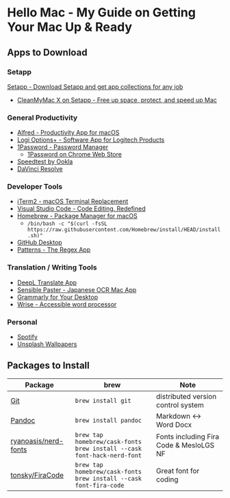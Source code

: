 # Hello Mac - My Guide on Getting Your Mac Up & Ready

## Apps to Download

### Setapp
[Setapp - Download Setapp and get app collections for any job](https://setapp.com/download)
* [CleanMyMac X on Setapp - Free up space, protect, and speed up Mac](https://setapp.com/apps/cleanmymac)

### General Productivity
* [Alfred - Productivity App for macOS](https://www.alfredapp.com/)
* [Logi Options+ - Software App for Logitech Products](https://www.logitech.com/en-us/software/logi-options-plus.html)
* [1Password - Password Manager](https://1password.com/downloads/mac/)
  * [1Password on Chrome Web Store](https://chrome.google.com/webstore/detail/1password-%E2%80%93-password-mana/aeblfdkhhhdcdjpifhhbdiojplfjncoa)
* [Speedtest by Ookla](https://apps.apple.com/us/app/speedtest-by-ookla/id1153157709?mt=12)
* [DaVinci Resolve](https://apps.apple.com/us/app/davinci-resolve/id571213070?mt=12)

### Developer Tools
* [iTerm2 - macOS Terminal Replacement](https://iterm2.com/index.html)
* [Visual Studio Code - Code Editing. Redefined](https://code.visualstudio.com/)
* [Homebrew - Package Manager for macOS](https://brew.sh/)
  * `/bin/bash -c "$(curl -fsSL https://raw.githubusercontent.com/Homebrew/install/HEAD/install.sh)"`
* [GitHub Desktop](https://desktop.github.com/)
* [Patterns - The Regex App](https://apps.apple.com/us/app/patterns-the-regex-app/id429449079?mt=12)

### Translation / Writing Tools
* [DeepL Translate App](https://www.deepl.com/en/app/)
* [Sensible Paster - Japanese OCR Mac App](https://apps.apple.com/us/app/sensible-paster/id1553906835?mt=12)
* [Grammarly for Your Desktop](https://www.grammarly.com/desktop)
* [Wrise - Accessible word processor](https://apps.apple.com/us/app/id938050665)

### Personal
* [Spotify](https://www.spotify.com/download/mac/)
* [Unsplash Wallpapers](https://apps.apple.com/us/app/unsplash-wallpapers/id1284863847?mt=12)

## Packages to Install

| Package                                                         | brew                                                                        | Note                                    |
| --------------------------------------------------------------- | --------------------------------------------------------------------------- | --------------------------------------- |
| [Git](https://git-scm.com/)                                     | `brew install git`                                                          | distributed version control system      |
| [Pandoc](https://pandoc.org/)                                   | `brew install pandoc`                                                       | Markdown ↔︎ Word Docx                    |
| [ryanoasis/nerd-fonts](https://github.com/ryanoasis/nerd-fonts) | `brew tap homebrew/cask-fonts`<br>`brew install --cask font-hack-nerd-font` | Fonts including Fira Code & MesloLGS NF |
| [tonsky/FiraCode](https://github.com/tonsky/FiraCode)           | `brew tap homebrew/cask-fonts`<br>`brew install --cask font-fira-code`      | Great font for coding                   |
